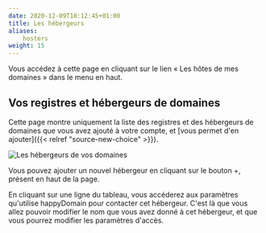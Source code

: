 ```yaml
---
date: 2020-12-09T18:12:45+01:00
title: Les hébergeurs
aliases:
    hosters
weight: 15
---
```


Vous accédez à cette page en cliquant sur le lien « Les hôtes de mes domaines » dans le menu en haut.

## Vos registres et hébergeurs de domaines

Cette page montre uniquement la liste des registres et des hébergeurs de domaines que vous avez ajouté à votre compte, et [vous permet d'en ajouter]({{< relref "source-new-choice" >}}).

![Les hébergeurs de vos domaines](hosters-list.png)

Vous pouvez ajouter un nouvel hébergeur en cliquant sur le bouton +, présent en haut de la page.

En cliquant sur une ligne du tableau, vous accéderez aux paramètres qu'utilise happyDomain pour contacter cet hébergeur.
C'est là que vous allez pouvoir modifier le nom que vous avez donné à cet hébergeur, et que vous pourrez modifier les paramètres d'accès.

